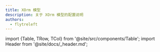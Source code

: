 ```yaml
---
title: XOrm 模型
description: 关于 XOrm 模型的配置说明
authors:
  - flytreleft
---
```


import {Table, TRow, TCol} from '@site/src/components/Table';
import Header from '@site/docs/\_header.md';

<Header />
